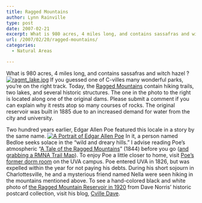 ```yaml
---
title: Ragged Mountains
author: Lynn Rainville
type: post
date: 2007-02-21
excerpt: What is 980 acres, 4 miles long, and contains sassafras and witch hazel ?
url: /2007/02/20/ragged-mountains/
categories:
  - Natural Areas

---
```

What is 980 acres, 4 miles long, and contains sassafras and witch hazel ? <a href='http://www.locohistory.org/blog/?attachment_id=54' rel='attachment wp-att-54' title='ragmt_lake.jpg'><img src='http://www.locohistory.org/blog/wp-content/uploads/2007/02/ragmt_lake.jpg' alt='ragmt_lake.jpg' /></a> If you guessed one of C-villes many wonderful parks, you&#8217;re on the right track. Today, the [Ragged Mountains][1] contain hiking trails, two lakes, and several historic structures. The one in the photo to the right is located along one of the original dams. Please submit a comment if you can explain why it rests atop so many courses of rocks. The original reservoir was built in 1885 due to an increased demand for water from the city and university.

Two hundred years earlier, Edgar Allen Poe featured this locale in a story by the same name. <a href='http://www.locohistory.org/blog/?attachment_id=53' rel='attachment wp-att-53' title='A Portrait of Edgar Allen Poe'><img src='http://www.locohistory.org/blog/wp-content/uploads/2007/02/poe.jpg' alt='A Portrait of Edgar Allen Poe' /></a> In it, a person named Bedloe seeks solace in the &#8220;wild and dreary hills.&#8221; I advise reading Poe&#8217;s atmospheric &#8220;[A Tale of the Ragged Mountains][2]&#8221; (1844) before you go ([and grabbing a RMNA Trail Map][3]). To enjoy Poe a little closer to home, visit [Poe&#8217;s former dorm room][4] on the UVA campus. Poe entered UVA in 1826, but was expelled within the year for not paying his debts. During his short sojourn in Charlottesville, he and a mysterious friend named Nella were seen hiking in the mountains mentioned above. To see a hand-colored black and white photo of [the Ragged Mountain Reservoir in 1920][5] from Dave Norris&#8217; historic postcard collection, visit his blog, [Cville Dave][6].

 [1]: http://ivycreekfoundation.org/RMNA_SitePlanAndReview.html
 [2]: http://etext.lib.virginia.edu/etcbin/browse-mixed-new?id=PoeMoun&tag=public&images=images/modeng&data=/texts/english/modeng/parsed
 [3]: http://ivycreekfoundation.org/rmna_trailmaps.html
 [4]: http://scs.student.virginia.edu/~ravens/poe-rm.php
 [5]: http://cvilledave.blogspot.com/2007/02/loco-for-loco.html
 [6]: http://cvilledave.blogspot.com/index.html
